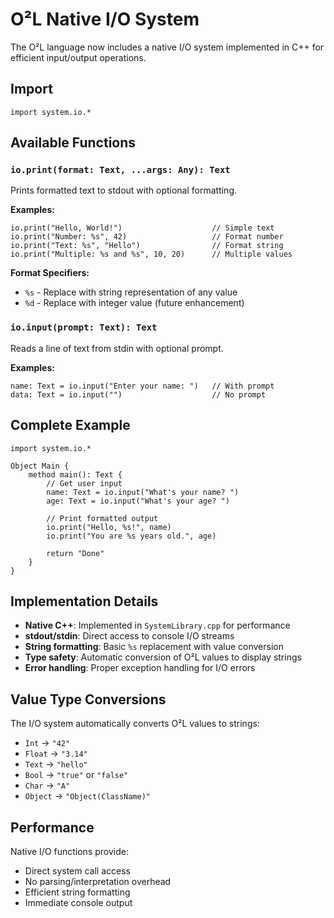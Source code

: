 # O²L Native I/O System

The O²L language now includes a native I/O system implemented in C++ for efficient input/output operations.

## Import

```o2l
import system.io.*
```

## Available Functions

### `io.print(format: Text, ...args: Any): Text`

Prints formatted text to stdout with optional formatting.

**Examples:**
```o2l
io.print("Hello, World!")                    // Simple text
io.print("Number: %s", 42)                   // Format number
io.print("Text: %s", "Hello")                // Format string  
io.print("Multiple: %s and %s", 10, 20)      // Multiple values
```

**Format Specifiers:**
- `%s` - Replace with string representation of any value
- `%d` - Replace with integer value (future enhancement)

### `io.input(prompt: Text): Text`

Reads a line of text from stdin with optional prompt.

**Examples:**
```o2l
name: Text = io.input("Enter your name: ")   // With prompt
data: Text = io.input("")                    // No prompt
```

## Complete Example

```o2l
import system.io.*

Object Main {
    method main(): Text {
        // Get user input
        name: Text = io.input("What's your name? ")
        age: Text = io.input("What's your age? ")
        
        // Print formatted output
        io.print("Hello, %s!", name)
        io.print("You are %s years old.", age)
        
        return "Done"
    }
}
```

## Implementation Details

- **Native C++**: Implemented in `SystemLibrary.cpp` for performance
- **stdout/stdin**: Direct access to console I/O streams
- **String formatting**: Basic `%s` replacement with value conversion
- **Type safety**: Automatic conversion of O²L values to display strings
- **Error handling**: Proper exception handling for I/O errors

## Value Type Conversions

The I/O system automatically converts O²L values to strings:

- `Int` → `"42"`
- `Float` → `"3.14"`
- `Text` → `"hello"`
- `Bool` → `"true"` or `"false"`
- `Char` → `"A"`
- `Object` → `"Object(ClassName)"`

## Performance

Native I/O functions provide:
- Direct system call access
- No parsing/interpretation overhead
- Efficient string formatting
- Immediate console output